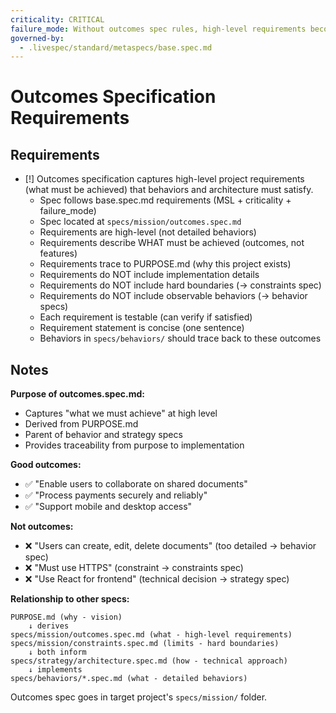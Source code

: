 ```yaml
---
criticality: CRITICAL
failure_mode: Without outcomes spec rules, high-level requirements become detailed behaviors or mix with constraints
governed-by:
  - .livespec/standard/metaspecs/base.spec.md
---
```


# Outcomes Specification Requirements

## Requirements
- [!] Outcomes specification captures high-level project requirements (what must be achieved) that behaviors and architecture must satisfy.
  - Spec follows base.spec.md requirements (MSL + criticality + failure_mode)
  - Spec located at `specs/mission/outcomes.spec.md`
  - Requirements are high-level (not detailed behaviors)
  - Requirements describe WHAT must be achieved (outcomes, not features)
  - Requirements trace to PURPOSE.md (why this project exists)
  - Requirements do NOT include implementation details
  - Requirements do NOT include hard boundaries (→ constraints spec)
  - Requirements do NOT include observable behaviors (→ behavior specs)
  - Each requirement is testable (can verify if satisfied)
  - Requirement statement is concise (one sentence)
  - Behaviors in `specs/behaviors/` should trace back to these outcomes

## Notes

**Purpose of outcomes.spec.md:**
- Captures "what we must achieve" at high level
- Derived from PURPOSE.md
- Parent of behavior and strategy specs
- Provides traceability from purpose to implementation

**Good outcomes:**
- ✅ "Enable users to collaborate on shared documents"
- ✅ "Process payments securely and reliably"
- ✅ "Support mobile and desktop access"

**Not outcomes:**
- ❌ "Users can create, edit, delete documents" (too detailed → behavior spec)
- ❌ "Must use HTTPS" (constraint → constraints spec)
- ❌ "Use React for frontend" (technical decision → strategy spec)

**Relationship to other specs:**
```
PURPOSE.md (why - vision)
    ↓ derives
specs/mission/outcomes.spec.md (what - high-level requirements)
specs/mission/constraints.spec.md (limits - hard boundaries)
    ↓ both inform
specs/strategy/architecture.spec.md (how - technical approach)
    ↓ implements
specs/behaviors/*.spec.md (what - detailed behaviors)
```

Outcomes spec goes in target project's `specs/mission/` folder.
